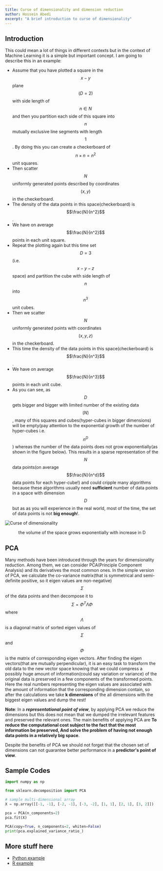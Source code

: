 ```yaml
---
title: Curse of dimensionality and dimension reduction
author: Hossein Abedi
excerpt: "A brief introduction to curse of dimensionality"
---
```


## Introduction

This could mean a lot of things in different contexts but in the context of Machine Learning it is a simple but important concept. I am going to describe this in an example:

* Assume that you have plotted a square in the $$x-y$$ plane $$(D=2)$$ with side length of $$ n \in N$$ and then you partition each side of this square into $$n$$ mutually exclusive line segments with length $$1$$. By doing this you can create a checkerboard of $$n\times n = n^2$$ unit squares.
* Then scatter $$N$$ uniformly generated points described by coordinates $$(x, y)$$ in the checkerboard.
* The density of the data points in this space(checkerboard) is $$\frac{N}{n^2}$$.
* We have on average $$\frac{N}{n^2}$$ points in each unit square.
* Repeat the plotting again but this time set $$D=3$$(i.e. $$x-y-z$$ space) and partition the cube with side length of $$n$$ into $$n^3$$ unit cubes.
* Then we scatter $$N$$ uniformly generated points with coordinates $$(x, y, z)$$ in the checkerboard.
* This time the density of the data points in this space(checkerboard) is $$\frac{N}{n^3}$$.
* We have on average $$\frac{N}{n^3}$$ points in each unit cube.
* As you can see, as $$D$$ gets bigger and bigger with limited number of the existing data $$(N)$$, many of this squares and cubes(hyper-cubes in bigger dimensions) will be empty(pay attention to the exponential growth of the number of hyper-cubes i.e. $$n^D$$) whereas the number of the data points does not grow exponentially(as shown in the figure below). This results in a sparse representation of the $$N$$ data points(on average $$\frac{N}{n^d}$$ data points for each hyper-cube!) and could cripple many algorithms because these algorithms usually need **sufficient** number of data points in a space with dimension $$D$$ but as as you will experience in the real world, most of the time, the set of data points is not **big enough**!.

![Curse of dimensionality](http://habedi.me/img/curse.png)
<center>the volume of the space grows exponentially with increase in D</center>

## PCA

Many methods have been introduced through the years for dimensionality reduction. Among them, we can consider PCA(Principle Component Analysis) and its derivatives the most common ones. In the simple version of PCA, we calculate the co-variance matrix(that is symmetrical and semi-definite positive, so it eigen values are non-negative) $$\Sigma$$ of the data points and then decompose it to  $$\Sigma=\Phi^T \Lambda \Phi$$ where
$$\Lambda$$ is a diagonal matrix of sorted eigen values of $$\Sigma$$ and $$\Phi$$ is the matrix of corresponding eigen vectors.
After finding the eigen vectors(that are mutually perpendicular), it is an easy task to transform the old data to the new vector space knowing that we could compress a possibly huge amount of information(could say variation or variance) of the original data is preserved in a few components of the transformed points.
Here the real numbers representing the eigen values are associated with the amount of information that the corresponding dimension contain, so after the calculations we take **k dimensions** of the all dimensions with the biggest eigen values and dump the rest!

**Note**: In a ***representational point of view***, by applying PCA we reduce the dimensions but this does not mean that we dumped the irrelevant features and preserved the relevant ones.
The main benefits of applying PCA are **To reduce the computational cost subject to the fact that the most information be preserved, And solve the problem of having not enough data points in a relatively big space**.

Despite the benefits of PCA we should not forget that the chosen set of dimensions can not guarantee better performance in a **predictor's point of view**.

## Sample Codes

```python
import numpy as np

from sklearn.decomposition import PCA

# sample multi-dimensional array
X = np.array([[-1, -1], [-2, -1], [-3, -2], [1, 1], [2, 1], [3, 2]])

pca = PCA(n_components=2)
pca.fit(X)

PCA(copy=True, n_components=2, whiten=False)
print(pca.explained_variance_ratio_)
```

## More stuff here

* [Python example](http://scikit-learn.org/stable/modules/generated/sklearn.decomposition.PCA.html)
* [R example](http://www.r-bloggers.com/pca-and-k-means-clustering-of-delta-aircraft)
